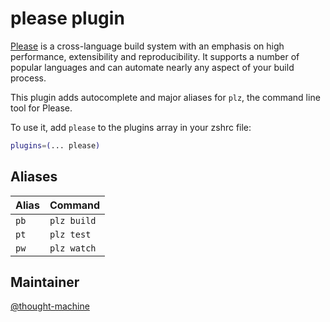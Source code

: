 # please plugin

[Please](https://please.build) is a cross-language build system with an emphasis
on high performance, extensibility and reproducibility. It supports a number of
popular languages and can automate nearly any aspect of your build process.

This plugin adds autocomplete and major aliases for `plz`, the command line tool
for Please.

To use it, add `please` to the plugins array in your zshrc file:

```zsh
plugins=(... please)
```

## Aliases

| Alias | Command     |
| ----- | ----------- |
| `pb`  | `plz build` |
| `pt`  | `plz test`  |
| `pw`  | `plz watch` |

## Maintainer

[@thought-machine](HTTPS://GitHub.Com/thought-machine)
